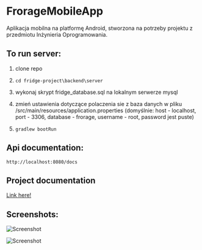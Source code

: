 # FrorageMobileApp
Aplikacja mobilna na platformę Android, stworzona na potrzeby projektu z przedmiotu Inżynieria Oprogramowania.

## To run server:

1. clone repo

2. `cd fridge-project\backend\server`

3. wykonaj skrypt fridge_database.sql na lokalnym serwerze mysql

4. zmień ustawienia dotyczące polaczenia sie z baza danych w pliku  /src/main/resources/application.properties (domyślnie: host - localhost, port - 3306, database - frorage, username - root, password jest puste)

5. `gradlew bootRun`

## Api documentation:

`http://localhost:8080/docs`

## Project documentation

[Link here!](https://github.com/jserweta/FrorageMobileApp/blob/master/Dokumentacja.pdf)

## Screenshots:

![Screenshot](https://github.com/jserweta/FrorageMobileApp/blob/master/loginScreen.jpg)

![Screenshot](https://github.com/jserweta/FrorageMobileApp/blob/master/productsScreen.jpg)
